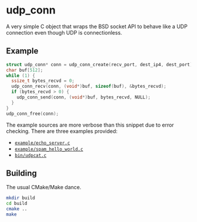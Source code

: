 # udp_conn

A very simple C object that wraps the BSD socket API to behave like a UDP
connection even though UDP is connectionless.

## Example

```c
struct udp_conn* conn = udp_conn_create(recv_port, dest_ip4, dest_port);
char buf[512];
while (1) {
  ssize_t bytes_recvd = 0;
  udp_conn_recv(conn, (void*)buf, sizeof(buf), &bytes_recvd);
  if (bytes_recvd > 0) {
    udp_conn_send(conn, (void*)buf, bytes_recvd, NULL);
  }
}
udp_conn_free(conn);
```

The example sources are more verbose than this snippet due to error checking.
There are three examples provided:

- [`example/echo_server.c`](./example/echo_server.c)
- [`example/spam_hello_world.c`](./example/spam_hello_world.c)
- [`bin/udpcat.c`](./bin/udpcat.c)

## Building

The usual CMake/Make dance.

```sh
mkdir build
cd build
cmake ..
make
```
